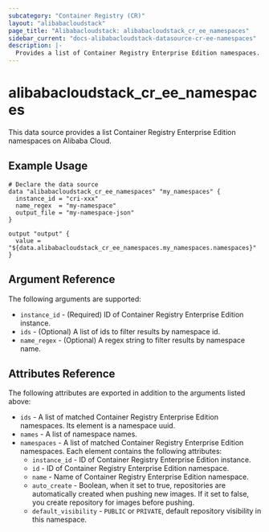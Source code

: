 ```yaml
---
subcategory: "Container Registry (CR)"
layout: "alibabacloudstack"
page_title: "Alibabacloudstack: alibabacloudstack_cr_ee_namespaces"
sidebar_current: "docs-alibabacloudstack-datasource-cr-ee-namespaces"
description: |-
  Provides a list of Container Registry Enterprise Edition namespaces.
---
```


# alibabacloudstack_cr_ee_namespaces

This data source provides a list Container Registry Enterprise Edition namespaces on Alibaba Cloud.



## Example Usage

```
# Declare the data source
data "alibabacloudstack_cr_ee_namespaces" "my_namespaces" {
  instance_id = "cri-xxx"
  name_regex  = "my-namespace"
  output_file = "my-namespace-json"
}

output "output" {
  value = "${data.alibabacloudstack_cr_ee_namespaces.my_namespaces.namespaces}"
}
```

## Argument Reference

The following arguments are supported:

* `instance_id` - (Required) ID of Container Registry Enterprise Edition instance.
* `ids` - (Optional) A list of ids to filter results by namespace id.
* `name_regex` - (Optional) A regex string to filter results by namespace name.

## Attributes Reference

The following attributes are exported in addition to the arguments listed above:

* `ids` - A list of matched Container Registry Enterprise Edition namespaces. Its element is a namespace uuid.
* `names` - A list of namespace names.
* `namespaces` - A list of matched Container Registry Enterprise Edition namespaces. Each element contains the following attributes:
  * `instance_id` - ID of Container Registry Enterprise Edition instance.
  * `id` - ID of Container Registry Enterprise Edition namespace.
  * `name` - Name of Container Registry Enterprise Edition namespace.
  * `auto_create` - Boolean, when it set to true, repositories are automatically created when pushing new images. If it set to false, you create repository for images before pushing.
  * `default_visibility` - `PUBLIC` or `PRIVATE`, default repository visibility in this namespace.